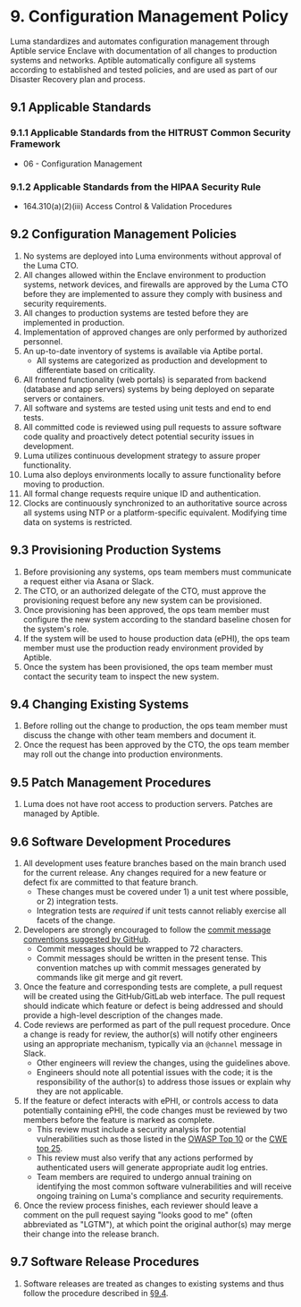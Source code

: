 # 9.  Configuration Management Policy

Luma standardizes and automates configuration management through Aptible service Enclave with documentation of all changes to production systems and networks. Aptible automatically configure all systems according to established and tested policies, and are used as part of our Disaster Recovery plan and process.

## 9.1 Applicable Standards

### 9.1.1 Applicable Standards from the HITRUST Common Security Framework

* 06 - Configuration Management

### 9.1.2 Applicable Standards from the HIPAA Security Rule

* 164.310(a)(2)(iii) Access Control & Validation Procedures

##  9.2 Configuration Management Policies

1. No systems are deployed into Luma environments without approval of the Luma CTO.
3. All changes allowed within the Enclave environment to production systems, network devices, and firewalls are approved by the Luma CTO before they are implemented to assure they comply with business and security requirements.
4. All changes to production systems are tested before they are implemented in production.
5. Implementation of approved changes are only performed by authorized personnel.
6. An up-to-date inventory of systems is available via Aptibe portal.
   * All systems are categorized as production and development to differentiate based on criticality.
7. All frontend functionality (web portals) is separated from backend (database and app servers) systems by being deployed on separate servers or containers.
8. All software and systems are tested using unit tests and end to end tests.
9. All committed code is reviewed using pull requests to assure software code quality and proactively detect potential security issues in development.
10. Luma utilizes continuous development strategy to assure proper functionality.
11. Luma also deploys environments locally to assure functionality before moving to production.
12. All formal change requests require unique ID and authentication.
13. Clocks are continuously synchronized to an authoritative source across all systems using NTP or a platform-specific equivalent. Modifying time data on systems is restricted.

##  9.3 Provisioning Production Systems

1. Before provisioning any systems, ops team members must communicate a request either via Asana or Slack.
2. The CTO, or an authorized delegate of the CTO, must approve the provisioning request before any new system can be provisioned.
3. Once provisioning has been approved, the ops team member must configure the new system according to the standard baseline chosen for the system's role.
4. If the system will be used to house production data (ePHI), the ops team member must use the production ready environment provided by Aptible.
5. Once the system has been provisioned, the ops team member must contact the security team to inspect the new system.

##  9.4 Changing Existing Systems

1. Before rolling out the change to production, the ops team member must discuss the change with other team members and document it.
2. Once the request has been approved by the CTO, the ops team member may roll out the change into production environments.

##  9.5 Patch Management Procedures

1. Luma does not have root access to production servers. Patches are managed by Aptible.

##  9.6 Software Development Procedures

1. All development uses feature branches based on the main branch used for the current release. Any changes required for a new feature or defect fix are committed to that feature branch.
   * These changes must be covered under 1) a unit test where possible, or 2) integration tests.
   * Integration tests are _required_ if unit tests cannot reliably exercise all facets of the change.
2. Developers are strongly encouraged to follow the [commit message conventions suggested by GitHub](https://github.com/blog/926-shiny-new-commit-styles).
   * Commit messages should be wrapped to 72 characters.
   * Commit messages should be written in the present tense. This convention matches up with commit messages generated by commands like git merge and git revert.
3. Once the feature and corresponding tests are complete, a pull request will be created using the GitHub/GitLab web interface. The pull request should indicate which feature or defect is being addressed and should provide a high-level description of the changes made.
4. Code reviews are performed as part of the pull request procedure. Once a change is ready for review, the author(s) will notify other engineers using an appropriate mechanism, typically via an `@channel` message in Slack.
   * Other engineers will review the changes, using the guidelines above.
   * Engineers should note all potential issues with the code; it is the responsibility of the author(s) to address those issues or explain why they are not applicable.
5. If the feature or defect interacts with ePHI, or controls access to data potentially containing ePHI, the code changes must be reviewed by two members before the feature is marked as complete.
   * This review must include a security analysis for potential vulnerabilities such as those listed in the [OWASP Top 10](https://www.owasp.org/index.php/Top10) or the [CWE top 25](http://cwe.mitre.org/top25/).
   * This review must also verify that any actions performed by authenticated users will generate appropriate audit log entries.
   * Team members are required to undergo annual training on identifying the most common software vulnerabilities and will receive ongoing training on Luma's compliance and security requirements.
6. Once the review process finishes, each reviewer should leave a comment on the pull request saying "looks good to me" (often abbreviated as "LGTM"), at which point the original author(s) may merge their change into the release branch.

## 9.7 Software Release Procedures

1. Software releases are treated as changes to existing systems and thus follow the procedure described in [§9.4](#9.4-changing-existing-systems).
